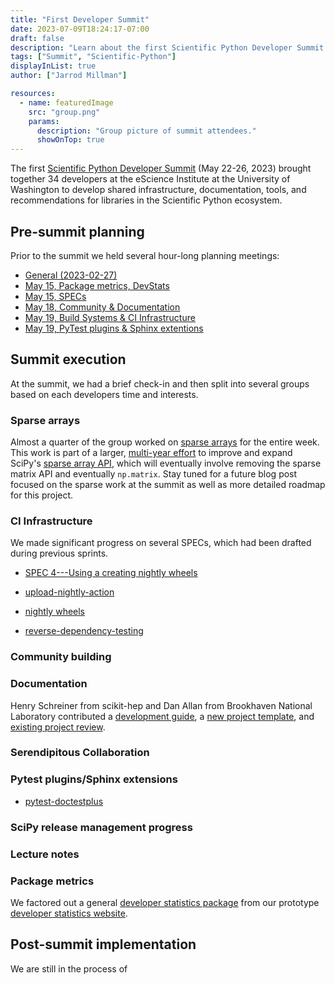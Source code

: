 ```yaml
---
title: "First Developer Summit"
date: 2023-07-09T18:24:17-07:00
draft: false
description: "Learn about the first Scientific Python Developer Summit."
tags: ["Summit", "Scientific-Python"]
displayInList: true
author: ["Jarrod Millman"]

resources:
  - name: featuredImage
    src: "group.png"
    params:
      description: "Group picture of summit attendees."
      showOnTop: true
---
```


The first [Scientific Python Developer Summit](https://scientific-python.org/summits/developer/2023/) (May 22-26, 2023) brought together 34 developers at the eScience Institute at the University of Washington to develop shared infrastructure, documentation, tools, and recommendations for libraries in the Scientific Python ecosystem.

## Pre-summit planning

Prior to the summit we held several hour-long planning meetings:

- [General (2023-02-27)](https://scientific-python.org/summits/developer/2023/general-planning/)
- [May 15, Package metrics, DevStats](https://hackmd.io/UNwG2BjJSxOUJ0M1iWI-nQ)
- [May 15, SPECs](https://hackmd.io/MmbP4VTATyG129_U56xdJQ)
- [May 18, Community & Documentation](https://hackmd.io/YL5DNtsaSsS-1ZU3Pxkrxg)
- [May 19, Build Systems & CI Infrastructure](https://hackmd.io/0M1Yh7KwTnaXSsU14BiyQw)
- [May 19, PyTest plugins & Sphinx extentions](https://hackmd.io/JL5slkxORA-q7VRN79v1sA)

## Summit execution

At the summit, we had a brief check-in and then split into several groups based on each developers time and interests.

### Sparse arrays

Almost a quarter of the group worked on [sparse arrays](https://scientific-python.org/summits/sparse/) for the entire week.
This work is part of a larger, [multi-year effort](https://scientific-python.org/grants/sparse_arrays/) to improve and expand SciPy's
[sparse array API](https://github.com/scipy/scipy/pull/14822), which will eventually
involve removing the sparse matrix API and eventually `np.matrix`.
Stay tuned for a future blog post focused on the sparse work at the summit as well as more detailed roadmap for this project.

### CI Infrastructure

We made significant progress on several SPECs, which had been drafted during previous sprints.

- [SPEC 4---Using a creating nightly wheels](https://scientific-python.org/specs/spec-0004/)
- [upload-nightly-action](https://github.com/scientific-python/upload-nightly-action)
- [nightly wheels](https://anaconda.org/scientific-python-nightly-wheels/)

- [reverse-dependency-testing](https://github.com/scientific-python/reverse-dependency-testing)

### Community building

### Documentation

Henry Schreiner from scikit-hep and Dan Allan from Brookhaven National Laboratory
contributed a [development guide](https://learn.scientific-python.org/development/),
a [new project template](https://github.com/scientific-python/cookie),
and [existing project review](https://learn.scientific-python.org/development/guides/repo-review/).

### Serendipitous Collaboration

### Pytest plugins/Sphinx extensions

- [pytest-doctestplus](https://github.com/scientific-python/pytest-doctestplus)

### SciPy release management progress

### Lecture notes

### Package metrics

We factored out a general [developer statistics package](https://github.com/scientific-python/devstats)
from our prototype [developer statistics website](https://devstats.scientific-python.org/).

## Post-summit implementation

We are still in the process of
